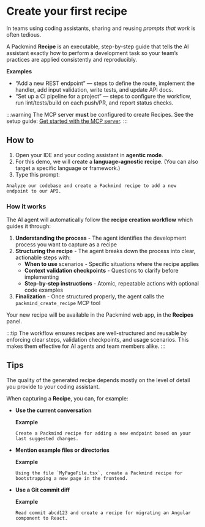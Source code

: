 # Create your first recipe

In teams using coding assistants, sharing and reusing _prompts that work_ is often tedious.

A Packmind **Recipe** is an executable, step-by-step guide that tells the AI assistant exactly how to perform a development task so your team’s practices are applied consistently and reproducibly.

**Examples**

- “Add a new REST endpoint” — steps to define the route, implement the handler, add input validation, write tests, and update API docs.
- “Set up a CI pipeline for a project” — steps to configure the workflow, run lint/tests/build on each push/PR, and report status checks.

:::warning
The MCP server **must** be configured to create Recipes.
See the setup guide: [Get started with the MCP server](./gs-mcp-server-setup.md).
:::

## How to

1. Open your IDE and your coding assistant in **agentic mode**.
2. For this demo, we will create a **language-agnostic recipe**. (You can also target a specific language or framework.)
3. Type this prompt:

```text
Analyze our codebase and create a Packmind recipe to add a new endpoint to our API.
```

### How it works

The AI agent will automatically follow the **recipe creation workflow** which guides it through:

1. **Understanding the process** - The agent identifies the development process you want to capture as a recipe
2. **Structuring the recipe** - The agent breaks down the process into clear, actionable steps with:
   - **When to use** scenarios - Specific situations where the recipe applies
   - **Context validation checkpoints** - Questions to clarify before implementing
   - **Step-by-step instructions** - Atomic, repeatable actions with optional code examples
3. **Finalization** - Once structured properly, the agent calls the `packmind_create_recipe` MCP tool

Your new recipe will be available in the Packmind web app, in the **Recipes** panel.

:::tip
The workflow ensures recipes are well-structured and reusable by enforcing clear steps, validation checkpoints, and usage scenarios. This makes them effective for AI agents and team members alike.
:::

## Tips

The quality of the generated recipe depends mostly on the level of detail you provide to your coding assistant.

When capturing a **Recipe**, you can, for example:

- **Use the current conversation**

  **Example**

  ```text
  Create a Packmind recipe for adding a new endpoint based on your last suggested changes.
  ```

- **Mention example files or directories**

  **Example**

  ```text
  Using the file `MyPageFile.tsx`, create a Packmind recipe for bootstrapping a new page in the frontend.
  ```

- **Use a Git commit diff**

  **Example**

  ```text
  Read commit abcd123 and create a recipe for migrating an Angular component to React.
  ```
